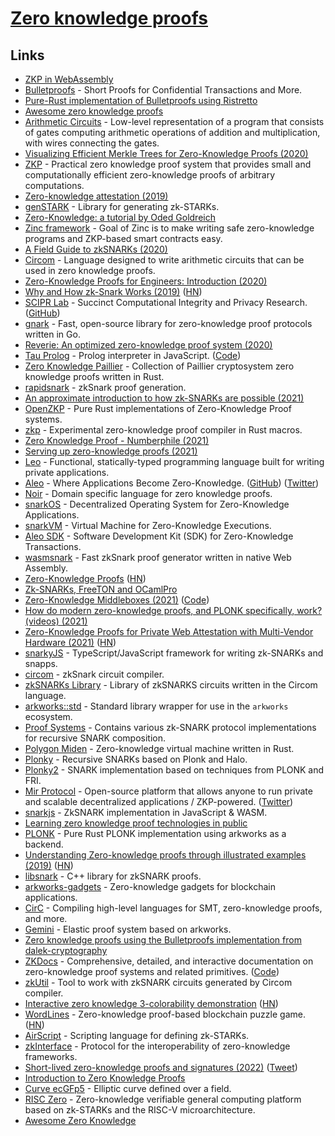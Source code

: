 # [Zero knowledge proofs](https://en.wikipedia.org/wiki/Zero-knowledge_proof)

## Links

- [ZKP in WebAssembly](https://zkwasm.kobi.one/)
- [Bulletproofs](https://crypto.stanford.edu/bulletproofs/) - Short Proofs for Confidential Transactions and More.
- [Pure-Rust implementation of Bulletproofs using Ristretto](https://github.com/dalek-cryptography/bulletproofs)
- [Awesome zero knowledge proofs](https://github.com/matter-labs/awesome-zero-knowledge-proofs)
- [Arithmetic Circuits](https://github.com/adjoint-io/arithmetic-circuits) - Low-level representation of a program that consists of gates computing arithmetic operations of addition and multiplication, with wires connecting the gates.
- [Visualizing Efficient Merkle Trees for Zero-Knowledge Proofs (2020)](https://kndrck.co/posts/efficient-merkletrees-zk-proofs/)
- [ZKP](https://github.com/adjoint-io/zkp) - Practical zero knowledge proof system that provides small and computationally efficient zero-knowledge proofs of arbitrary computations.
- [Zero-knowledge attestation (2019)](https://www.imperialviolet.org/2019/01/01/zkattestation.html)
- [genSTARK](https://github.com/GuildOfWeavers/genSTARK) - Library for generating zk-STARKs.
- [Zero-Knowledge: a tutorial by Oded Goldreich](http://www.wisdom.weizmann.ac.il/~oded/zk-tut02.html)
- [Zinc framework](https://github.com/matter-labs/zinc) - Goal of Zinc is to make writing safe zero-knowledge programs and ZKP-based smart contracts easy.
- [A Field Guide to zkSNARKs (2020)](https://write.as/knowledgeprover/zero-knowledge-proof-systems-a-primer)
- [Circom](https://github.com/iden3/circom) - Language designed to write arithmetic circuits that can be used in zero knowledge proofs.
- [Zero-Knowledge Proofs for Engineers: Introduction (2020)](https://blog.zkga.me/intro-to-zksnarks)
- [Why and How zk-Snark Works (2019)](https://arxiv.org/abs/1906.07221) ([HN](https://news.ycombinator.com/item?id=24815649))
- [SCIPR Lab](http://www.scipr-lab.org/) - Succinct Computational Integrity and Privacy Research. ([GitHub](https://github.com/scipr-lab))
- [gnark](https://github.com/ConsenSys/gnark) - Fast, open-source library for zero-knowledge proof protocols written in Go.
- [Reverie: An optimized zero-knowledge proof system (2020)](https://blog.trailofbits.com/2020/12/14/reverie-an-optimized-zero-knowledge-proof-system/)
- [Tau Prolog](http://tau-prolog.org/) - Prolog interpreter in JavaScript. ([Code](https://github.com/tau-prolog/tau-prolog))
- [Zero Knowledge Paillier](https://github.com/ZenGo-X/zk-paillier) - Collection of Paillier cryptosystem zero knowledge proofs written in Rust.
- [rapidsnark](https://github.com/iden3/rapidsnark) - zkSnark proof generation.
- [An approximate introduction to how zk-SNARKs are possible (2021)](https://vitalik.ca/general/2021/01/26/snarks.html)
- [OpenZKP](https://github.com/0xProject/OpenZKP) - Pure Rust implementations of Zero-Knowledge Proof systems.
- [zkp](https://github.com/dalek-cryptography/zkp) - Experimental zero-knowledge proof compiler in Rust macros.
- [Zero Knowledge Proof - Numberphile (2021)](https://www.youtube.com/watch?v=5ovdoxnfFVc)
- [Serving up zero-knowledge proofs (2021)](https://blog.trailofbits.com/2021/02/19/serving-up-zero-knowledge-proofs/)
- [Leo](https://github.com/AleoHQ/leo) - Functional, statically-typed programming language built for writing private applications.
- [Aleo](https://aleo.org/) - Where Applications Become Zero-Knowledge. ([GitHub](https://github.com/AleoHQ)) ([Twitter](https://twitter.com/AleoHQ))
- [Noir](https://github.com/noir-lang/noir) - Domain specific language for zero knowledge proofs.
- [snarkOS](https://github.com/AleoHQ/snarkOS) - Decentralized Operating System for Zero-Knowledge Applications.
- [snarkVM](https://github.com/AleoHQ/snarkVM) - Virtual Machine for Zero-Knowledge Executions.
- [Aleo SDK](https://github.com/AleoHQ/aleo) - Software Development Kit (SDK) for Zero-Knowledge Transactions.
- [wasmsnark](https://github.com/iden3/wasmsnark) - Fast zkSnark proof generator written in native Web Assembly.
- [Zero-Knowledge Proofs](https://zkp.science/) ([HN](https://news.ycombinator.com/item?id=27573910))
- [Zk-SNARKs, FreeTON and OCamlPro](https://medium.com/ocamlpro/zk-snarks-freeton-and-ocamlpro-eaaa1849ffd1)
- [Zero-Knowledge Middleboxes (2021)](https://eprint.iacr.org/2021/1022.pdf) ([Code](https://github.com/pag-crypto/zkmbs))
- [How do modern zero-knowledge proofs, and PLONK specifically, work? (videos) (2021)](https://www.cryptologie.net/article/529/how-does-the-general-purpose-zero-knowledge-proof-system-plonk-work/)
- [Zero-Knowledge Proofs for Private Web Attestation with Multi-Vendor Hardware (2021)](https://blog.cloudflare.com/introducing-zero-knowledge-proofs-for-private-web-attestation-with-cross-multi-vendor-hardware/) ([HN](https://news.ycombinator.com/item?id=28745951))
- [snarkyJS](https://github.com/o1-labs/snarkyjs) - TypeScript/JavaScript framework for writing zk-SNARKs and snapps.
- [circom](https://github.com/iden3/circom) - zkSnark circuit compiler.
- [zkSNARKs Library](https://github.com/kevinz917/zksnarks-library) - Library of zkSNARKS circuits written in the Circom language.
- [arkworks::std](https://github.com/arkworks-rs/std) - Standard library wrapper for use in the `arkworks` ecosystem.
- [Proof Systems](https://github.com/o1-labs/proof-systems) - Contains various zk-SNARK protocol implementations for recursive SNARK composition.
- [Polygon Miden](https://github.com/maticnetwork/miden) - Zero-knowledge virtual machine written in Rust.
- [Plonky](https://github.com/mir-protocol/plonky) - Recursive SNARKs based on Plonk and Halo.
- [Plonky2](https://github.com/mir-protocol/plonky2) - SNARK implementation based on techniques from PLONK and FRI.
- [Mir Protocol](https://mirprotocol.org/) - Open-source platform that allows anyone to run private and scalable decentralized applications / ZKP-powered. ([Twitter](https://twitter.com/mirprotocol))
- [snarkjs](https://github.com/iden3/snarkjs) - ZkSNARK implementation in JavaScript & WASM.
- [Learning zero knowledge proof technologies in public](https://github.com/JofArnold/zkp-learning-in-public)
- [PLONK](https://github.com/rust-zkp/ark-plonk) - Pure Rust PLONK implementation using arkworks as a backend.
- [Understanding Zero-knowledge proofs through illustrated examples (2019)](https://blog.goodaudience.com/understanding-zero-knowledge-proofs-through-simple-examples-df673f796d99) ([HN](https://news.ycombinator.com/item?id=29419206))
- [libsnark](https://github.com/scipr-lab/libsnark) - C++ library for zkSNARK proofs.
- [arkworks-gadgets](https://github.com/webb-tools/arkworks-gadgets) - Zero-knowledge gadgets for blockchain applications.
- [CirC](https://github.com/circify/circ) - Compiling high-level languages for SMT, zero-knowledge proofs, and more.
- [Gemini](https://github.com/mmaker/gemini) - Elastic proof system based on arkworks.
- [Zero knowledge proofs using the Bulletproofs implementation from dalek-cryptography](https://github.com/lovesh/bulletproofs-r1cs-gadgets)
- [ZKDocs](https://www.zkdocs.com/) - Comprehensive, detailed, and interactive documentation on zero-knowledge proof systems and related primitives. ([Code](https://github.com/trailofbits/zkdocs))
- [zkUtil](https://github.com/poma/zkutil) - Tool to work with zkSNARK circuits generated by Circom compiler.
- [Interactive zero knowledge 3-colorability demonstration](http://web.mit.edu/~ezyang/Public/graph/svg.html) ([HN](https://news.ycombinator.com/item?id=29701837))
- [WordLines](https://github.com/nalinbhardwaj/wordlines) - Zero-knowledge proof-based blockchain puzzle game. ([HN](https://news.ycombinator.com/item?id=29805557))
- [AirScript](https://github.com/GuildOfWeavers/AirScript) - Scripting language for defining zk-STARKs.
- [zkInterface](https://github.com/QED-it/zkinterface) - Protocol for the interoperability of zero-knowledge frameworks.
- [Short-lived zero-knowledge proofs and signatures (2022)](https://eprint.iacr.org/2022/190.pdf) ([Tweet](https://twitter.com/dystopiabreaker/status/1496011412996788227))
- [Introduction to Zero Knowledge Proofs](https://github.com/enricobottazzi/ZKverse)
- [Curve ecGFp5](https://github.com/pornin/ecgfp5) - Elliptic curve defined over a field.
- [RISC Zero](https://github.com/risc0/risc0) - Zero-knowledge verifiable general computing platform based on zk-STARKs and the RISC-V microarchitecture.
- [Awesome Zero Knowledge](https://github.com/ventali/awesome-zk)